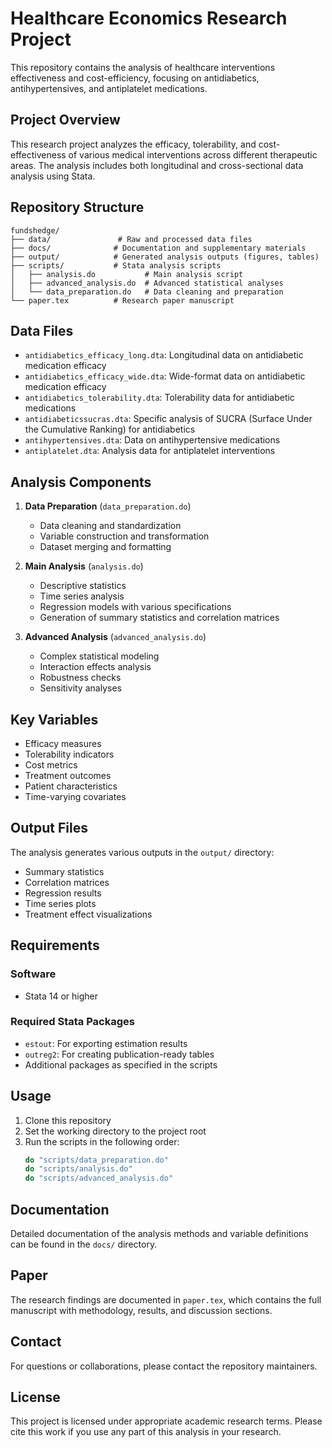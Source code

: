 # Healthcare Economics Research Project

This repository contains the analysis of healthcare interventions effectiveness and cost-efficiency, focusing on antidiabetics, antihypertensives, and antiplatelet medications.

## Project Overview

This research project analyzes the efficacy, tolerability, and cost-effectiveness of various medical interventions across different therapeutic areas. The analysis includes both longitudinal and cross-sectional data analysis using Stata.

## Repository Structure

```
fundshedge/
├── data/               # Raw and processed data files
├── docs/              # Documentation and supplementary materials
├── output/            # Generated analysis outputs (figures, tables)
├── scripts/           # Stata analysis scripts
│   ├── analysis.do           # Main analysis script
│   ├── advanced_analysis.do  # Advanced statistical analyses
│   └── data_preparation.do   # Data cleaning and preparation
└── paper.tex          # Research paper manuscript
```

## Data Files

- `antidiabetics_efficacy_long.dta`: Longitudinal data on antidiabetic medication efficacy
- `antidiabetics_efficacy_wide.dta`: Wide-format data on antidiabetic medication efficacy
- `antidiabetics_tolerability.dta`: Tolerability data for antidiabetic medications
- `antidiabeticssucras.dta`: Specific analysis of SUCRA (Surface Under the Cumulative Ranking) for antidiabetics
- `antihypertensives.dta`: Data on antihypertensive medications
- `antiplatelet.dta`: Analysis data for antiplatelet interventions

## Analysis Components

1. **Data Preparation** (`data_preparation.do`)
   - Data cleaning and standardization
   - Variable construction and transformation
   - Dataset merging and formatting

2. **Main Analysis** (`analysis.do`)
   - Descriptive statistics
   - Time series analysis
   - Regression models with various specifications
   - Generation of summary statistics and correlation matrices

3. **Advanced Analysis** (`advanced_analysis.do`)
   - Complex statistical modeling
   - Interaction effects analysis
   - Robustness checks
   - Sensitivity analyses

## Key Variables

- Efficacy measures
- Tolerability indicators
- Cost metrics
- Treatment outcomes
- Patient characteristics
- Time-varying covariates

## Output Files

The analysis generates various outputs in the `output/` directory:
- Summary statistics
- Correlation matrices
- Regression results
- Time series plots
- Treatment effect visualizations

## Requirements

### Software
- Stata 14 or higher

### Required Stata Packages
- `estout`: For exporting estimation results
- `outreg2`: For creating publication-ready tables
- Additional packages as specified in the scripts

## Usage

1. Clone this repository
2. Set the working directory to the project root
3. Run the scripts in the following order:
   ```stata
   do "scripts/data_preparation.do"
   do "scripts/analysis.do"
   do "scripts/advanced_analysis.do"
   ```

## Documentation

Detailed documentation of the analysis methods and variable definitions can be found in the `docs/` directory.

## Paper

The research findings are documented in `paper.tex`, which contains the full manuscript with methodology, results, and discussion sections.

## Contact

For questions or collaborations, please contact the repository maintainers.

## License

This project is licensed under appropriate academic research terms. Please cite this work if you use any part of this analysis in your research.
